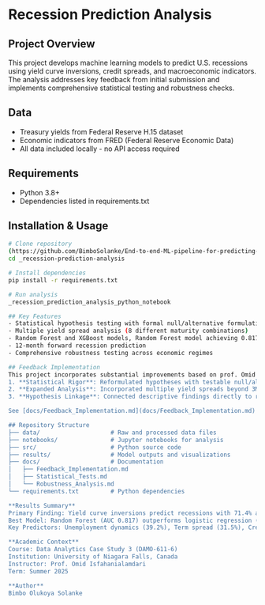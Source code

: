 # Recession Prediction Analysis

## Project Overview
This project develops machine learning models to predict U.S. recessions using yield curve inversions, credit spreads, and macroeconomic indicators. 
The analysis addresses key feedback from initial submission and implements comprehensive statistical testing and robustness checks.

## Data
- Treasury yields from Federal Reserve H.15 dataset
- Economic indicators from FRED (Federal Reserve Economic Data)
- All data included locally - no API access required

## Requirements
- Python 3.8+
- Dependencies listed in requirements.txt

## Installation & Usage
```bash
# Clone repository
(https://github.com/BimboSolanke/End-to-end-ML-pipeline-for-predicting-recessions-using-yield-curves-and-macroeconomic-analysis)
cd _recession-prediction-analysis

# Install dependencies
pip install -r requirements.txt

# Run analysis
_recession_prediction_analysis_python_notebook

## Key Features
- Statistical hypothesis testing with formal null/alternative formulations
- Multiple yield spread analysis (8 different maturity combinations)
- Random Forest and XGBoost models, Random Forest model achieving 0.817 AUC
- 12-month forward recession prediction
- Comprehensive robustness testing across economic regimes

## Feedback Implementation
This project incorporates substantial improvements based on prof. Omid's feedback:
1. **Statistical Rigor**: Reformulated hypotheses with testable null/alternative pairs
2. **Expanded Analysis**: Incorporated multiple yield spreads beyond 3M-10Y
3. **Hypothesis Linkage**: Connected descriptive findings directly to research hypotheses

See [docs/Feedback_Implementation.md](docs/Feedback_Implementation.md) for detailed responses.

## Repository Structure
├── data/                    # Raw and processed data files
├── notebooks/               # Jupyter notebooks for analysis
├── src/                     # Python source code
├── results/                 # Model outputs and visualizations
├── docs/                    # Documentation
│   ├── Feedback_Implementation.md
│   ├── Statistical_Tests.md
│   └── Robustness_Analysis.md
└── requirements.txt         # Python dependencies

**Results Summary**
Primary Finding: Yield curve inversions predict recessions with 71.4% accuracy within 18 months
Best Model: Random Forest (AUC 0.817) outperforms logistic regression (AUC 0.769)
Key Predictors: Unemployment dynamics (39.2%), Term spread (31.5%), Credit spread (23.6%)

**Academic Context**
Course: Data Analytics Case Study 3 (DAMO-611-6)
Institution: University of Niagara Falls, Canada
Instructor: Prof. Omid Isfahanialamdari
Term: Summer 2025

**Author**
Bimbo Olukoya Solanke
